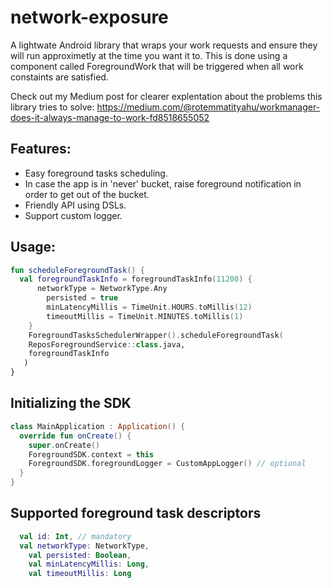 # network-exposure

A lightwate Android library that wraps your work requests and ensure they will run approximetly at the time you want it to.
This is done using a component called ForegroundWork that will be triggered when all work constaints are satisfied.

Check out my Medium post for clearer explentation about the problems this library tries to solve:
https://medium.com/@rotemmatityahu/workmanager-does-it-always-manage-to-work-fd8518655052

## Features:
- Easy foreground tasks scheduling.
- In case the app is in 'never' bucket, raise foreground notification in order to get out of the bucket.
- Friendly API using DSLs.
- Support custom logger.

## Usage:
```kotlin
fun scheduleForegroundTask() {
  val foregroundTaskInfo = foregroundTaskInfo(11200) {
	  networkType = NetworkType.Any
		persisted = true
		minLatencyMillis = TimeUnit.HOURS.toMillis(12)
		timeoutMillis = TimeUnit.MINUTES.toMillis(1)
	}
	ForegroundTasksSchedulerWrapper().scheduleForegroundTask(
    ReposForegroundService::class.java,
    foregroundTaskInfo
   )
}
```

## Initializing the SDK
```kotlin
class MainApplication : Application() {
  override fun onCreate() {
    super.onCreate()
    ForegroundSDK.context = this
    ForegroundSDK.foregroundLogger = CustomAppLogger() // optional
  }	
}
```

## Supported foreground task descriptors
```kotlin
  val id: Int, // mandatory
  val networkType: NetworkType,
	val persisted: Boolean,
	val minLatencyMillis: Long,
	val timeoutMillis: Long
```
